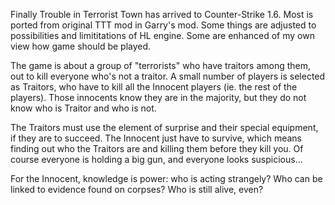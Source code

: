 Finally Trouble in Terrorist Town has arrived to Counter-Strike 1.6. Most is ported from original TTT mod in Garry's mod. Some things are adjusted to possibilities and limititations of HL engine. Some are enhanced of my own view how game should be played.

The game is about a group of "terrorists" who have traitors among them, out to kill everyone who's not a traitor.
A small number of players is selected as Traitors, who have to kill all the Innocent players (ie. the rest of the players). Those innocents know they are in the majority, but they do not know who is Traitor and who is not.

The Traitors must use the element of surprise and their special equipment, if they are to succeed. The Innocent just have to survive, which means finding out who the Traitors are and killing them before they kill you. Of course everyone is holding a big gun, and everyone looks suspicious...

For the Innocent, knowledge is power: who is acting strangely? Who can be linked to evidence found on corpses? Who is still alive, even?
